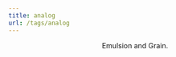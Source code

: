 ```yaml
---
title: analog
url: /tags/analog
---
```


<div align="center">
	<p>
        Emulsion and Grain.
	</p>
  
</div>
